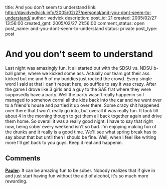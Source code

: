 title: And you don't seem to understand
link: http://davidvedvick.info/2005/02/27/personal/and-you-dont-seem-to-understand/
author: vedvick
description: 
post_id: 21
created: 2005/02/27 13:56:00
created_gmt: 2005/02/27 21:56:00
comment_status: open
post_name: and-you-dont-seem-to-understand
status: private
post_type: post

# And you don't seem to understand

Last night was amazingly fun. It all started out with the SDSU vs. NDSU b-ball game, where we kicked some ass. Actually our team got their ass kicked but me and 5 of my buddies just rocked the crowd. Every single word I said at that I can't repeat here, so suffice to say it was crazy. After the game I drove like 3 girls and a guy to the SAE frat where they were supposedly have a party. Well the party wasn't really happenin so I managed to somehow corral all the kids back into the car and we went over to a friend's house and partied it up over there. Some crazy shit happened over there that I won't really go into, but overall it was really fun. It took till about 4 in the morning though to get them all back together again and drive them home. So overall it was a really good night. I have to say that right now, being sober every weekend isn't so bad. I'm enjoying making fun of the drunks and it really is a good time. We'll see what spring break has to say about that but until then I should be fine. Well, when I feel like writing more I'll get back to you guys. Keep it real and happenin.

## Comments

**[Pauler](#12 "2005-03-04 11:22:00"):** It can be amazing fun to be sober. Nobody realizes that if give in and just start having fun without the aid of alcohol, it's so much more rewarding.

